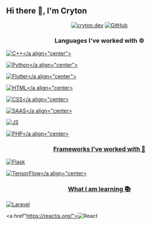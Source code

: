 ## Hi there 👋, I'm Cryton

<p align="center">
  <a href="http://cryton.dev"><img src="https://img.shields.io/badge/website-000000?style=for-the-badge&logo=About.me&logoColor=white" alt="cryton.dev"></a>
  <a href="https://github.com/CrytonDev"><img src="https://img.shields.io/badge/GitHub-100000?style=for-the-badge&logo=github&logoColor=white" alt="GitHub"></a>
</p>


<!---------- ---------------------------------------- ----------> 


<!---------- PROGRAMMING LANGUAGE ---------->

<h3 align="center"> Languages I've worked with ⚙️ </h3> <p align="center">

  <!-- C++ -->
  <a href="https://www.w3schools.com/cpp/"><img src="https://img.shields.io/badge/C%2B%2B-00599C?style=for-the-badge&logo=c%2B%2B&logoColor=white" alt="C++"></a align="center">
  
  <!-- Python -->
  <a href="https://www.w3schools.com/python/"><img src="https://img.shields.io/badge/Python-3776AB?style=for-the-badge&logo=python&logoColor=white" alt="Python"></a align="center">
  
  <!-- Flutter -->
  <a href="https://flutter.dev/"><img src="https://img.shields.io/badge/Flutter-02569B?style=for-the-badge&logo=flutter&logoColor=white" alt="Flutter"></a align="center">
  
  <!---------- WEB-DEV ---------->
  <!-- HTML -->
  <a href="https://www.w3schools.com/html/"><img src="https://img.shields.io/badge/HTML5-E34F26?style=for-the-badge&logo=html5&logoColor=white" alt="HTML"></a align="center>
  
  <!-- CSS -->
  <a href="https://www.w3schools.com/css/"><img src="https://img.shields.io/badge/CSS-239120?&style=for-the-badge&logo=css3&logoColor=white" alt="CSS"></a align="center>
  
  <!-- SASS -->
  <a href="https://www.w3schools.com/css/"><img src="https://img.shields.io/badge/Sass-CC6699?style=for-the-badge&logo=sass&logoColor=white" alt="SAAS"></a align="center>
  
  <!-- JavaScript -->
  <a href="https://www.w3schools.com/js/"><img src="https://img.shields.io/badge/JavaScript-323330?style=for-the-badge&logo=javascript&logoColor=F7DF1E" alt="JS"></a>
  
  <!-- PHP -->  
  <a href="https://www.w3schools.com/php/"><img src="https://img.shields.io/badge/PHP-777BB4?style=for-the-badge&logo=php&logoColor=white" alt="PHP"></a align="center>
</p>

<!---------- ---------------------------------------- ----------> 

  <!---------- FRAMEWORKS ----------> 

<h3 align="center">Frameworks I've worked with 🔧 </h3>
<p align="center">

  <!-- Flask -->
  <a href="https://flask.palletsprojects.com/"><img src="https://img.shields.io/badge/Flask-000000?style=for-the-badge&logo=flask&logoColor=white" alt="Flask"></a>
  
  <!-- TensorFlow -->
  <a href="https://www.w3schools.com/php/"><img src="https://img.shields.io/badge/TensorFlow-FF6F00?style=for-the-badge&logo=tensorflow&logoColor=white" alt="TensorFlow"></a  align="center>
  
 <!---------- ---------------------------------------- ----------> 
 
  <!---------- STUDY ----------> 
 
<h3 align="center"> What I am learning 📚</h3> <p align="center">

  <!-- Laravel -->
  <a href="https://laravel.com/"><img src="https://img.shields.io/badge/Laravel-FF2D20?style=for-the-badge&logo=laravel&logoColor=white" alt="Laravel"></a> 

  <!-- React -->
  <a href"https://reactjs.org/"><img src="https://img.shields.io/badge/React-20232A?style=for-the-badge&logo=react&logoColor=61DAFB" alt="React"></a>
